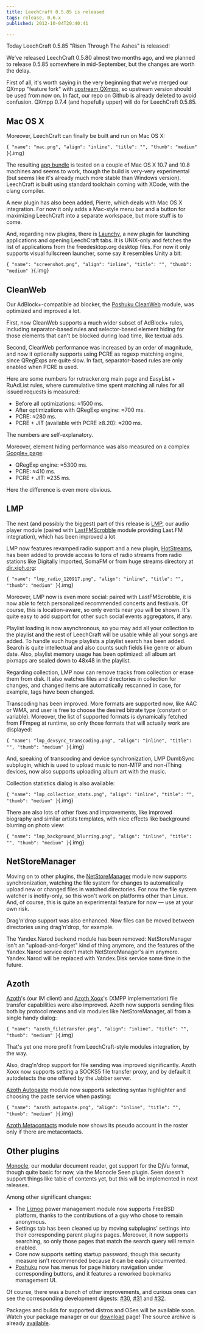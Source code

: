```yaml
---
title: LeechCraft 0.5.85 is released
tags: release, 0.6.x
published: 2012-10-04T20:40:41

---
```


Today LeechCraft 0.5.85 "Risen Through The Ashes" is released!

We've released LeechCraft 0.5.80 almost two months ago, and we planned
to release 0.5.85 somewhere in mid-September, but the changes are worth
the delay.

First of all, it's worth saying in the very beginning that we've merged
our QXmpp "feature fork" with [upstream
QXmpp](https://code.google.com/p/qxmpp), so upstream version should be
used from now on. In fact, our repo on Github is already deleted to
avoid confusion. QXmpp 0.7.4 (and hopefully upper) will do for
LeechCraft 0.5.85.

Mac OS X
--------

Moreover, LeechCraft can finally be built and run on Mac OS X:

`{ "name": "mac.png", "align": "inline", "title": "", "thumb": "medium" }`{.img}

The resulting [app
bundle](http://sourceforge.net/projects/leechcraft/files/LeechCraft/0.5.85/leechcraft-0.5.85.dmg/download)
is tested on a couple of Mac OS X 10.7 and 10.8 machines and seems to
work, though the build is very-very experimental (but seems like it's
already much more stable than Windows version). LeechCraft is built
using standard toolchain coming with XCode, with the clang compiler.

A new plugin has also been added, Pierre, which deals with Mac OS X
integration. For now it only adds a Mac-style menu bar and a button for
maximizing LeechCraft into a separate workspace, but more stuff is to
come.

And, regarding new plugins, there is [Launchy](/plugins-launchy), a new
plugin for launching applications and opening LeechCraft tabs. It is
UNIX-only and fetches the list of applications from the freedesktop.org
desktop files. For now it only supports visual fullscreen launcher, some
say it resembles Unity a bit:

`{ "name": "screenshot.png", "align": "inline", "title": "", "thumb": "medium" }`{.img}

CleanWeb
--------

Our AdBlock+-compatible ad blocker, the [Poshuku
CleanWeb](/plugins-poshuku-cleanweb) module, was optimized and improved
a lot.

First, now CleanWeb supports a much wider subset of AdBlock+ rules,
including separator-based rules and selector-based element hiding for
those elements that can't be blocked during load time, like textual
ads.

Second, CleanWeb performance was increased by an order of magnitude, and
now it optionally supports using PCRE as regexp matching engine, since
QRegExps are quite slow. In fact, separator-based rules are only enabled
when PCRE is used.

Here are some numbers for rutracker.org main page and EasyList +
RuAdList rules, where cummulative time spent matching all rules for all
issued requests is measured:

- Before all optimizations: ≈1500 ms.
- After optimizations with QRegExp engine: ≈700 ms.
- PCRE: ≈280 ms.
- PCRE + JIT (available with PCRE ≥8.20): ≈200 ms.

The numbers are self-explanatory.

Moreover, element hiding performance was also measured on a complex
[Google+
page](https://plus.google.com/115250422803614415116/posts/hMT5kW8LKJk):

- QRegExp engine: ≈5300 ms.
- PCRE: ≈410 ms.
- PCRE + JIT: ≈235 ms.

Here the difference is even more obvious.

LMP
---

The next (and possibly the biggest) part of this release is
[LMP](/plugins-lmp), our audio player module (paired with
[LastFMScrobble](/plugins-lastfmscrobble) module providing Last.FM
integration), which has been improved a lot

LMP now features revamped radio support and a new plugin,
[HotStreams](/plugins-hotstreams), has been added to provide access to
tons of radio streams from radio stations like Digitally Imported,
SomaFM or from huge streams directory at
[dir.xiph.org](http://dir.xiph.org):

`{ "name": "lmp_radio_120917.png", "align": "inline", "title": "", "thumb": "medium" }`{.img}

Moreover, LMP now is even more social: paired with LastFMScrobble, it is
now able to fetch personalized recommended concerts and festivals. Of
course, this is location-aware, so only events near you will be shown.
It's quite easy to add support for other such social events aggregators,
if any.

Playlist loading is now asynchronous, so you may add all your collection
to the playlist and the rest of LeechCraft will be usable while all your
songs are added. To handle such huge playlists a playlist search has
been added. Search is quite intellectual and also counts such fields
like genre or album date. Also, playlist memory usage has been
optimized: all album art pixmaps are scaled down to 48x48 in the
playlist.

Regarding collection, LMP now can remove tracks from collection or erase
them from disk. It also watches files and directories in collection for
changes, and changed items are automatically rescanned in case, for
example, tags have been changed.

Transcoding has been improved. More formats are supported now, like AAC
or WMA, and user is free to choose the desired bitrate type (constant or
variable). Moreover, the list of supported formats is dynamically
fetched from FFmpeg at runtime, so only those formats that will actually
work are displayed:

`{ "name": "lmp_devsync_transcoding.png", "align": "inline", "title": "", "thumb": "medium" }`{.img}

And, speaking of transcoding and device synchronization, LMP DumbSync
subplugin, which is used to upload music to non-MTP and non-iThing
devices, now also supports uploading album art with the music.

Collection statistics dialog is also available:

`{ "name": "lmp_collection_stats.png", "align": "inline", "title": "", "thumb": "medium" }`{.img}

There are also lots of other fixes and improvements, like improved
biography and similar artists templates, with nice effects like
background blurring on photo view:

`{ "name": "lmp_background_blurring.png", "align": "inline", "title": "", "thumb": "medium" }`{.img}

NetStoreManager
---------------

Moving on to other plugins, the
[NetStoreManager](/plugins-netstoremanager) module now supports
synchronization, watching the file system for changes to automatically
upload new or changed files in watched directories. For now the file
system watcher is inotify-only, so this won't work on platforms other
than Linux. And, of course, this is quite an experimental feature for
now — use at your own risk.

Drag'n'drop support was also enhanced. Now files can be moved between
directories using drag'n'drop, for example.

The Yandex.Narod backend module has been removed: NetStoreManager isn't
an "upload-and-forget" kind of thing anymore, and the features of the
Yandex.Narod service don't match NetStoreManager's aim anymore.
Yandex.Narod will be replaced with Yandex.Disk service some time in the
future.

Azoth
-----

[Azoth](/plugins-azoth)'s (our IM client) and [Azoth
Xoox](/plugins-azoth-xoox)'s (XMPP implementation) file transfer
capabilities were also improved. Azoth now supports sending files both
by protocol means and via modules like NetStoreManager, all from a
single handy dialog:

`{ "name": "azoth_filetransfer.png", "align": "inline", "title": "", "thumb": "medium" }`{.img}

That's yet one more profit from LeechCraft-style modules integration, by
the way.

Also, drag'n'drop support for file sending was improved significantly.
Azoth Xoox now supports setting a SOCKS5 file transfer proxy, and by
default it autodetects the one offered by the Jabber server.

[Azoth Autopaste](/plugins-azoth-autopaste) module now supports
selecting syntax highlighter and choosing the paste service when
pasting:

`{ "name": "azoth_autopaste.png", "align": "inline", "title": "", "thumb": "medium" }`{.img}

[Azoth Metacontacts](/plugins-azoth-metacontacts) module now shows its
pseudo account in the roster only if there are metacontacts.

Other plugins
-------------

[Monocle](/plugins-monocle), our modular document reader, got support
for the DjVu format, though quite basic for now, via the Monocle Seen
plugin. Seen doesn't support things like table of contents yet, but this
will be implemented in next releases.

Among other significant changes:

- The [Liznoo](/plugins-liznoo) power management module now supports
  FreeBSD platform, thanks to the contributions of a guy who chose to
  remain anonymous.
- Settings tab has been cleaned up by moving subplugins' settings into
  their corresponding parent plugins pages. Moreover, it now supports
  searching, so only those pages that match the search query will
  remain enabled.
- Core now supports setting startup password, though this security
  measure isn't recommended because it can be easily circumvented.
- [Poshuku](/plugins-poshuku) now has menus for page history
  navigation under corresponding buttons, and it features a reworked
  bookmarks management UI.

Of course, there was a bunch of other improvements, and curious ones can
see the corresponding development digests: [\#30](/devel-digest-30),
[\#31](/devel-digest-31) and [\#32](/devel-digest-32).

Packages and builds for supported distros and OSes will be available
soon. Watch your package manager or our [download](/plugins) page! The
source archive is already
[available](http://sourceforge.net/projects/leechcraft/files/LeechCraft/0.5.85/leechcraft-0.5.85.tar.xz/download).
